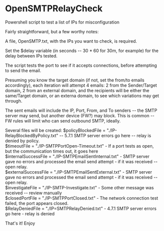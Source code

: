 # OpenSMTPRelayCheck
Powershell script to test a list of IPs for misconfiguration

Fairly straightforward, but a few worthy notes:

A file, OpenSMTP.txt, with the IPs you want to check, is required.

Set the $delay variable (in seconds -- 30 * 60 for 30m, for example) for the delay between IPs tested.

The script tests the port to see if it accepts connections, before attempting to send the email.

Presuming you know the target domain (if not, set the from/to emails accordingly), each iteration
will attempt 4 emails: 2 from the Sender/Target domain, 2 from an external domain, and the recipients 
will be either the same/Target domain, or an externa domain, to see which variations may get through.

The sent emails will include the IP, Port, From, and To senders -- the SMTP server may send, but another device (FW?) may block. 
This is common -- FW rules will limit who can send outbound SMTP, ideally.

Several files will be created:
$policyBlockedFile = "./IP-RelayBlockedByPolicy.txt" -- 5.7.1 SMTP server errors go here -- relay is denied by policy.<br>
$timeoutFile = "./IP-SMTPPortOpen-Timeout.txt" - If a port tests as open, but the communication times out, it goes here<br>
$internalSuccessFile = "./IP-SMTPEmailSentInternal.txt" - SMTP server gave no errors and processed the email send attempt - if it was received -- open relay.<br>
$externalSuccessFile = "./IP-SMTPEmailSentExternal.txt" - SMTP server gave no errors and processed the email send attempt - if it was received -- open relay.<br>
$investigateFile = "./IP-SMTP-Investigate.txt" - Some other message was received -- review manually<br>
$closedPortFile = "./IP-SMTPPortClosed.txt" - The network connection test failed, the port appears closed.<br>
$RelayDeniedFile = "./IP=SMTPRelayDenied.txt" - 4.7.1 SMTP server errors go here - relay is denied<br>

That's it!  Enjoy
